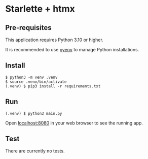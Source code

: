 # Starlette + htmx

## Pre-requisites

This application requires Python 3.10 or higher.

It is recommended to use [pyenv](https://github.com/pyenv/pyenv) to manage Python installations.

## Install

```
$ python3 -m venv .venv
$ source .venv/bin/activate
(.venv) $ pip3 install -r requirements.txt
```

## Run

```
(.venv) $ python3 main.py
```

Open [localhost:8080](http://localhost:8080/) in your web browser to see the running app.

## Test

There are currently no tests.
